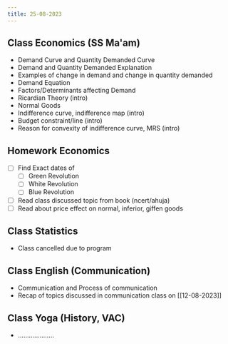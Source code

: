 ```yaml
---
title: 25-08-2023
---
```


## Class Economics (SS Ma'am)
- Demand Curve and Quantity Demanded Curve
- Demand and Quantity Demanded Explanation
- Examples of change in demand and change in quantity demanded
- Demand Equation
- Factors/Determinants affecting Demand
- Ricardian Theory (intro)
- Normal Goods
- Indifference curve, indifference map (intro)
- Budget constraint/line (intro)
- Reason for convexity of indifference curve, MRS (intro)

## Homework Economics
- [ ] Find Exact dates of
	- [ ] Green Revolution
	- [ ] White Revolution
	- [ ] Blue Revolution
- [ ] Read class discussed topic from book (ncert/ahuja)
- [ ] Read about price effect on normal, inferior, giffen goods

## Class Statistics
- Class cancelled due to program


## Class English (Communication)
- Communication and Process of communication
- Recap of topics discussed in communication class on [[12-08-2023]]


## Class Yoga (History, VAC)
- ....................